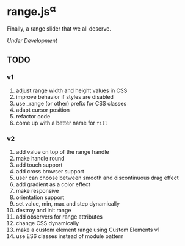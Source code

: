 # range.js<sup>α</sup>
Finally, a range slider that we all deserve.

_Under Development_

## TODO

### v1
1. adjust range width and height values in CSS
2. improve behavior if styles are disabled
3. use _range (or other) prefix for CSS classes
4. adapt cursor position
5. refactor code
6. come up with a better name for `fill`


### v2

1. add value on top of the range handle
2. make handle round
3. add touch support
4. add cross browser support
5. user can choose between smooth and discontinuous drag effect
6. add gradient as a color effect
7. make responsive
8. orientation support
9. set value, min, max and step dynamically
10. destroy and init range
11. add observers for range attributes 
12. change CSS dynamically
13. make a custom element range using Custom Elements v1
14. use ES6 classes instead of module pattern
